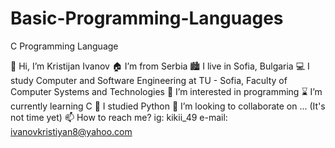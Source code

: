 # Basic-Programming-Languages
C Programming Language

👋 Hi, I’m Kristijan Ivanov
🏠 I’m from Serbia
🏙️ I live in Sofia, Bulgaria
💻 I study Computer and Software Engineering at TU - Sofia, Faculty of Computer Systems and Technologies
👀 I’m interested in programming
⌛ I’m currently learning C
🌱 I studied Python
💞️ I’m looking to collaborate on ... (It's not time yet)
📫 How to reach me?
ig: kikii_49
e-mail: ivanovkristiyan8@yahoo.com
